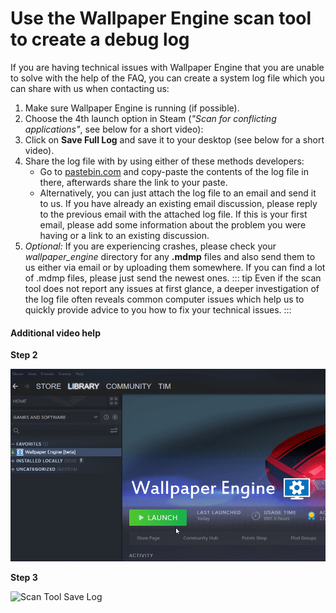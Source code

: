 # Use the Wallpaper Engine scan tool to create a debug log

If you are having technical issues with Wallpaper Engine that you are unable to solve with the help of the FAQ, you can create a system log file which you can share with us when contacting us:

1. Make sure Wallpaper Engine is running (if possible).
2. Choose the 4th launch option in Steam (*"Scan for conflicting applications"*, see below for a short video):
3. Click on **Save Full Log** and save it to your desktop (see below for a short video).
4. Share the log file with by using either of these methods developers:
    * Go to [pastebin.com](https://pastebin.com/) and copy-paste the contents of the log file in there, afterwards share the link to your paste.
    * Alternatively, you can just attach the log file to an email and send it to us. If you have already an existing email discussion, please reply to the previous email with the attached log file. If this is your first email, please add some information about the problem you were having or a link to an existing discussion.
5. *Optional:* If you are experiencing crashes, please check your *wallpaper_engine* directory for any **.mdmp** files and also send them to us either via email or by uploading them somewhere. If you can find a lot of .mdmp files, please just send the newest ones. ::: tip Even if the scan tool does not report any issues at first glance, a deeper investigation of the log file often reveals common computer issues which help us to quickly provide advice to you how to fix your technical issues. :::

#### Additional video help

**Step 2**

![Scan Tool Launch Option](./scantoollaunch.gif)

**Step 3**

![Scan Tool Save Log](./scantoolsave.gif)